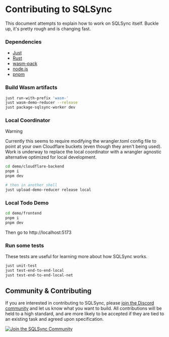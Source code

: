 # Contributing to SQLSync

This document attempts to explain how to work on SQLSync itself. Buckle up, it's
pretty rough and is changing fast.

### Dependencies

- [Just](https://github.com/casey/just)
- [Rust](https://www.rust-lang.org/)
- [wasm-pack](https://rustwasm.github.io/wasm-pack/)
- [node.js](https://nodejs.org/en)
- [pnpm](https://pnpm.io/)

### Build Wasm artifacts

```bash
just run-with-prefix 'wasm-'
just wasm-demo-reducer --release
just package-sqlsync-worker dev
```

### Local Coordinator

<!-- prettier-ignore-start -->
> [!WARNING]
> Currently this seems to require modifying the wrangler.toml config
> file to point at your own Cloudflare buckets (even though they aren't being
> used). Work is underway to replace the local coordinator with a wrangler
> agnostic alternative optimized for local development.
<!-- prettier-ignore-end -->

```bash
cd demo/cloudflare-backend
pnpm i
pnpm dev

# then in another shell
just upload-demo-reducer release local
```

### Local Todo Demo

```bash
cd demo/frontend
pnpm i
pnpm dev
```

Then go to http://localhost:5173

### Run some tests

These tests are useful for learning more about how SQLSync works.

```bash
just unit-test
just test-end-to-end-local
just test-end-to-end-local-net
```

## Community & Contributing

If you are interested in contributing to SQLSync, please [join the Discord
community][discord] and let us know what you want to build. All contributions
will be held to a high standard, and are more likely to be accepted if they are
tied to an existing task and agreed upon specification.

[![Join the SQLSync Community](https://discordapp.com/api/guilds/1149205110262595634/widget.png?style=banner2)][discord]

[discord]: https://discord.gg/etFk2N9nzC
